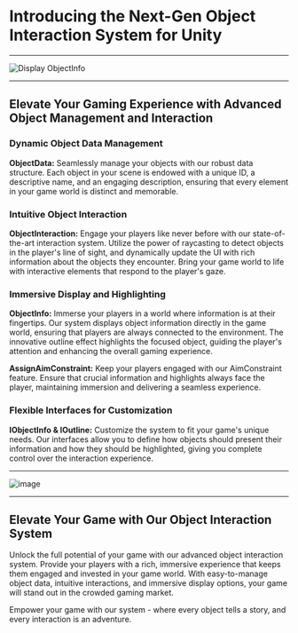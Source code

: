 # Introducing the Next-Gen Object Interaction System for Unity
***

![Display ObjectInfo](https://github.com/Ddemon26/InteractObject/assets/95268795/039b950c-23a5-47ab-a7c4-746158981070)

***
## Elevate Your Gaming Experience with Advanced Object Management and Interaction

### Dynamic Object Data Management
**ObjectData:** Seamlessly manage your objects with our robust data structure. Each object in your scene is endowed with a unique ID, a descriptive name, and an engaging description, ensuring that every element in your game world is distinct and memorable.

### Intuitive Object Interaction
**ObjectInteraction:** Engage your players like never before with our state-of-the-art interaction system. Utilize the power of raycasting to detect objects in the player's line of sight, and dynamically update the UI with rich information about the objects they encounter. Bring your game world to life with interactive elements that respond to the player's gaze.

### Immersive Display and Highlighting
**ObjectInfo:** Immerse your players in a world where information is at their fingertips. Our system displays object information directly in the game world, ensuring that players are always connected to the environment. The innovative outline effect highlights the focused object, guiding the player's attention and enhancing the overall gaming experience.

**AssignAimConstraint:** Keep your players engaged with our AimConstraint feature. Ensure that crucial information and highlights always face the player, maintaining immersion and delivering a seamless experience.

### Flexible Interfaces for Customization
**IObjectInfo & IOutline:** Customize the system to fit your game's unique needs. Our interfaces allow you to define how objects should present their information and how they should be highlighted, giving you complete control over the interaction experience.

***

![image](https://github.com/Ddemon26/InteractObject/assets/95268795/e40ff609-b107-456c-a6b0-22b9bf38b3d9)

***

## Elevate Your Game with Our Object Interaction System
Unlock the full potential of your game with our advanced object interaction system. Provide your players with a rich, immersive experience that keeps them engaged and invested in your game world. With easy-to-manage object data, intuitive interactions, and immersive display options, your game will stand out in the crowded gaming market.

Empower your game with our system - where every object tells a story, and every interaction is an adventure.
